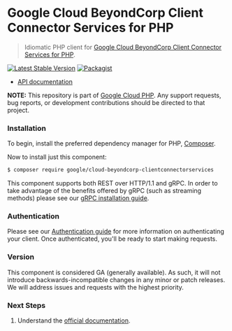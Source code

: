 # Google Cloud BeyondCorp Client Connector Services for PHP

> Idiomatic PHP client for [Google Cloud BeyondCorp Client Connector Services for PHP](https://cloud.google.com/beyondcorp-enterprise).

[![Latest Stable Version](https://poser.pugx.org/google/cloud-beyondcorp-clientconnectorservices/v/stable)](https://packagist.org/packages/google/cloud-beyondcorp-clientconnectorservices) [![Packagist](https://img.shields.io/packagist/dm/google/cloud-beyondcorp-clientconnectorservices.svg)](https://packagist.org/packages/google/cloud-beyondcorp-clientconnectorservices)

* [API documentation](https://cloud.google.com/php/docs/reference/cloud-beyondcorp-clientconnectorservices/latest)

**NOTE:** This repository is part of [Google Cloud PHP](https://github.com/googleapis/google-cloud-php). Any
support requests, bug reports, or development contributions should be directed to
that project.

### Installation

To begin, install the preferred dependency manager for PHP, [Composer](https://getcomposer.org/).

Now to install just this component:

```sh
$ composer require google/cloud-beyondcorp-clientconnectorservices
```

This component supports both REST over HTTP/1.1 and gRPC. In order to take advantage of the benefits offered by gRPC (such as streaming methods)
please see our [gRPC installation guide](https://cloud.google.com/php/grpc).

### Authentication

Please see our [Authentication guide](https://github.com/googleapis/google-cloud-php/blob/main/AUTHENTICATION.md) for more information
on authenticating your client. Once authenticated, you'll be ready to start making requests.

### Version

This component is considered GA (generally available). As such, it will not introduce backwards-incompatible changes in
any minor or patch releases. We will address issues and requests with the highest priority.

### Next Steps

1. Understand the [official documentation](https://cloud.google.com/beyondcorp-enterprise/docs).

